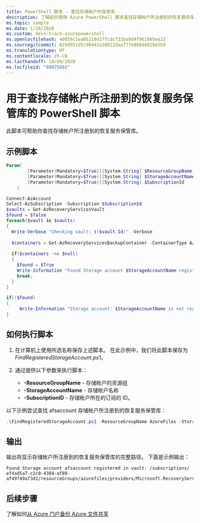 ```yaml
---
title: PowerShell 脚本 - 查找存储帐户的保管库
description: 了解如何使用 Azure PowerShell 脚本查找存储帐户所注册到的恢复服务保管库。
ms.topic: sample
ms.date: 1/28/2020
ms.custom: devx-track-azurepowershell
ms.openlocfilehash: 40859c1ea05210d27fcdcf33ba9d4f961965ea22
ms.sourcegitcommit: 829d951d5c90442a38012daaf77e86046018e5b9
ms.translationtype: HT
ms.contentlocale: zh-CN
ms.lasthandoff: 10/09/2020
ms.locfileid: "89075692"
---
```

# <a name="powershell-script-to-find-the-recovery-services-vault-where-a-storage-account-is-registered"></a>用于查找存储帐户所注册到的恢复服务保管库的 PowerShell 脚本

此脚本可帮助你查找存储帐户所注册到的恢复服务保管库。

## <a name="sample-script"></a>示例脚本

```powershell
Param(
        [Parameter(Mandatory=$True)][System.String] $ResourceGroupName,
        [Parameter(Mandatory=$True)][System.String] $StorageAccountName,
        [Parameter(Mandatory=$True)][System.String] $SubscriptionId
    )

Connect-AzAccount
Select-AzSubscription -Subscription $SubscriptionId
$vaults = Get-AzRecoveryServicesVault
$found = $false
foreach($vault in $vaults)
{
  Write-Verbose "Checking vault: $($vault.Id)" -Verbose
  
  $containers = Get-AzRecoveryServicesBackupContainer -ContainerType AzureStorage -FriendlyName $StorageAccountName -ResourceGroupName $ResourceGroupName -VaultId $vault.Id -Status Registered
  
  if($containers -ne $null)
  {
    $found = $True
    Write-Information "Found Storage account $StorageAccountName registered in vault: $($vault.Id)" -InformationAction Continue
    break;
  }
}

if(!$found)
{
     Write-Information "Storage account: $StorageAccountName is not registered in any vault of this subscription" -InformationAction Continue
}
```

## <a name="how-to-execute-the-script"></a>如何执行脚本

1. 在计算机上使用所选名称保存上述脚本。 在此示例中，我们将此脚本保存为 *FindRegisteredStorageAccount.ps1*。
2. 通过提供以下参数来执行脚本：

    * **-ResourceGroupName** - 存储帐户的资源组
    * **-StorageAccountName** - 存储帐户名称
    * **-SubscriptionID** - 存储帐户所在的订阅的 ID。

以下示例尝试查找 afsaccount 存储帐户所注册到的恢复服务保管库：

```powershell
.\FindRegisteredStorageAccount.ps1 -ResourceGroupName AzureFiles -StorageAccountName afsaccount -SubscriptionId ef4ad5a7-c2c0-4304-af80-af49f49af3d1
```

## <a name="output"></a>输出

输出将显示存储帐户所注册到的恢复服务保管库的完整路径。 下面是示例输出：

```output
Found Storage account afsaccount registered in vault: /subscriptions/ ef4ad5a7-c2c0-4304-af80-af49f49af3d1/resourceGroups/azurefiles/providers/Microsoft.RecoveryServices/vaults/azurefilesvault123
```

## <a name="next-steps"></a>后续步骤

了解如何[从 Azure 门户备份 Azure 文件共享](../backup-afs.md)
